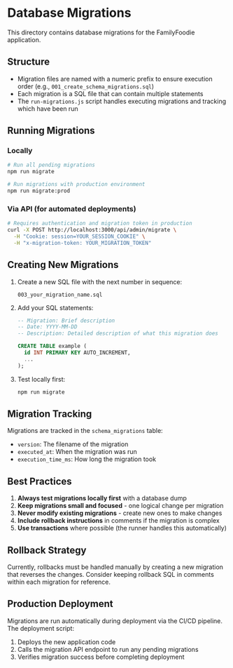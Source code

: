 # Database Migrations

This directory contains database migrations for the FamilyFoodie application.

## Structure

- Migration files are named with a numeric prefix to ensure execution order (e.g., `001_create_schema_migrations.sql`)
- Each migration is a SQL file that can contain multiple statements
- The `run-migrations.js` script handles executing migrations and tracking which have been run

## Running Migrations

### Locally
```bash
# Run all pending migrations
npm run migrate

# Run migrations with production environment
npm run migrate:prod
```

### Via API (for automated deployments)
```bash
# Requires authentication and migration token in production
curl -X POST http://localhost:3000/api/admin/migrate \
  -H "Cookie: session=YOUR_SESSION_COOKIE" \
  -H "x-migration-token: YOUR_MIGRATION_TOKEN"
```

## Creating New Migrations

1. Create a new SQL file with the next number in sequence:
   ```
   003_your_migration_name.sql
   ```

2. Add your SQL statements:
   ```sql
   -- Migration: Brief description
   -- Date: YYYY-MM-DD
   -- Description: Detailed description of what this migration does
   
   CREATE TABLE example (
     id INT PRIMARY KEY AUTO_INCREMENT,
     ...
   );
   ```

3. Test locally first:
   ```bash
   npm run migrate
   ```

## Migration Tracking

Migrations are tracked in the `schema_migrations` table:
- `version`: The filename of the migration
- `executed_at`: When the migration was run
- `execution_time_ms`: How long the migration took

## Best Practices

1. **Always test migrations locally first** with a database dump
2. **Keep migrations small and focused** - one logical change per migration
3. **Never modify existing migrations** - create new ones to make changes
4. **Include rollback instructions** in comments if the migration is complex
5. **Use transactions** where possible (the runner handles this automatically)

## Rollback Strategy

Currently, rollbacks must be handled manually by creating a new migration that reverses the changes. Consider keeping rollback SQL in comments within each migration for reference.

## Production Deployment

Migrations are run automatically during deployment via the CI/CD pipeline. The deployment script:
1. Deploys the new application code
2. Calls the migration API endpoint to run any pending migrations
3. Verifies migration success before completing deployment